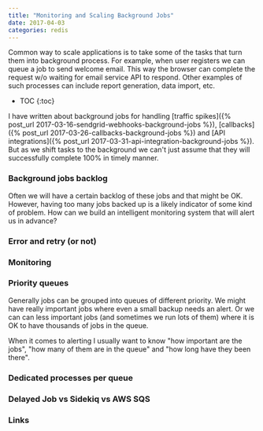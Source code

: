 ```yaml
---
title: "Monitoring and Scaling Background Jobs"
date: 2017-04-03
categories: redis
---
```


Common way to scale applications is to take some of the tasks that turn them into background process.  For example, when user registers we can queue a job to send welcome email.  This way the browser can complete the request w/o waiting for email service API to respond.  Other examples of such processes can include report generation, data import, etc.  

* TOC
{:toc}

I have written about background jobs for handling [traffic spikes]({% post_url 2017-03-16-sendgrid-webhooks-background-jobs %}), [callbacks]({% post_url 2017-03-26-callbacks-background-jobs %}) and [API integrations]({% post_url 2017-03-31-api-integration-background-jobs %}).  But as we shift tasks to the background we can't just assume that they will successfully complete 100% in timely manner.  


### Background jobs backlog

Often we will have a certain backlog of these jobs and that might be OK.  However, having too many jobs backed up is a likely indicator of some kind of problem.  How can we build an intelligent monitoring system that will alert us in advance?  

### Error and retry (or not)


### Monitoring


### Priority queues

Generally jobs can be grouped into queues of different priority.  We might have really important jobs where even a small backup needs an alert.  Or we can can less important jobs (and sometimes we run lots of them) where it is OK to have thousands of jobs in the queue.  

When it comes to alerting I usually want to know "how important are the jobs", "how many of them are in the queue" and "how long have they been there".  


### Dedicated processes per queue



### Delayed Job vs Sidekiq vs AWS SQS


### Links
